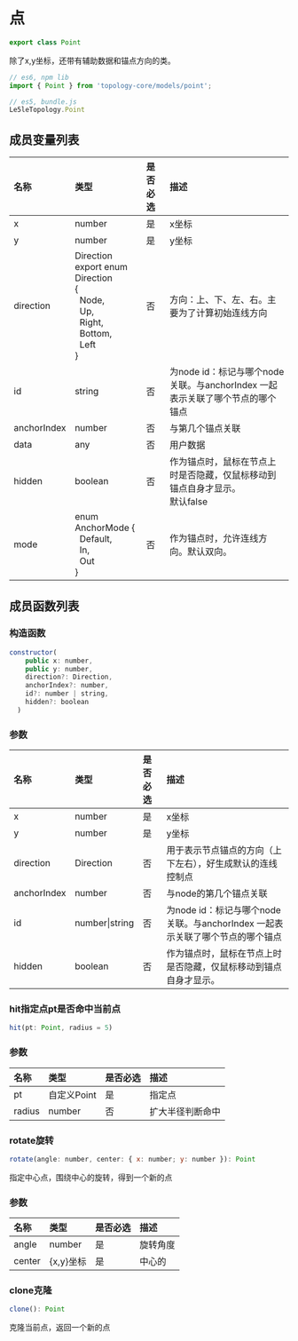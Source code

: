 # 点

``` javascript
export class Point 
```
除了x,y坐标，还带有辅助数据和锚点方向的类。

``` javascript
// es6, npm lib
import { Point } from 'topology-core/models/point';

// es5, bundle.js
Le5leTopology.Point
```

## 成员变量列表

|名称|类型|是否必选|描述|
|:---|:---|:---|:---|
|x|number|是|x坐标|
|y|number|是|y坐标|
|direction|Direction<br> export enum Direction<br>{<br>&nbsp;&nbsp;Node,<br>&nbsp;&nbsp;Up,<br>&nbsp;&nbsp;Right,<br>&nbsp;&nbsp;Bottom,<br>&nbsp;&nbsp;Left<br>}|否|方向：上、下、左、右。主要为了计算初始连线方向|
|id|string|否|为node id：标记与哪个node关联。与anchorIndex 一起表示关联了哪个节点的哪个锚点|
|anchorIndex|number|否|与第几个锚点关联|
|data|any|否|用户数据|
|hidden|boolean|否|作为锚点时，鼠标在节点上时是否隐藏，仅鼠标移动到锚点自身才显示。<br> 默认false|
|mode|enum AnchorMode {<br>&nbsp;&nbsp;Default,<br>&nbsp;&nbsp;In,<br>&nbsp;&nbsp;Out<br>}|否|作为锚点时，允许连线方向。默认双向。|


## 成员函数列表

### 构造函数

```javascript
constructor(
    public x: number,
    public y: number,
    direction?: Direction,
    anchorIndex?: number,
    id?: number | string,
    hidden?: boolean
  )
```

### 参数
|名称|类型|是否必选|描述|
|:---|:---|:---|:---|
|x|number|是|x坐标|
|y|number|是|y坐标|
|direction|Direction|否|用于表示节点锚点的方向（上下左右），好生成默认的连线控制点|
|anchorIndex|number|否|与node的第几个锚点关联|
|id|number&#124;string|否|为node id：标记与哪个node关联。与anchorIndex 一起表示关联了哪个节点的哪个锚点|
|hidden|boolean|否|作为锚点时，鼠标在节点上时是否隐藏，仅鼠标移动到锚点自身才显示。|


### hit指定点pt是否命中当前点
```javascript
hit(pt: Point, radius = 5)
```


### 参数
|名称|类型|是否必选|描述|
|:---|:---|:---|:---|
|pt|自定义Point|是|指定点|
|radius|number|否|扩大半径判断命中|

### rotate旋转
```javascript
rotate(angle: number, center: { x: number; y: number }): Point
```
指定中心点，围绕中心的旋转，得到一个新的点

### 参数
|名称|类型|是否必选|描述|
|:---|:---|:---|:---|
|angle|number|是|旋转角度|
|center|{x,y}坐标|是|中心的|

### clone克隆
```javascript
clone(): Point
``` 
克隆当前点，返回一个新的点